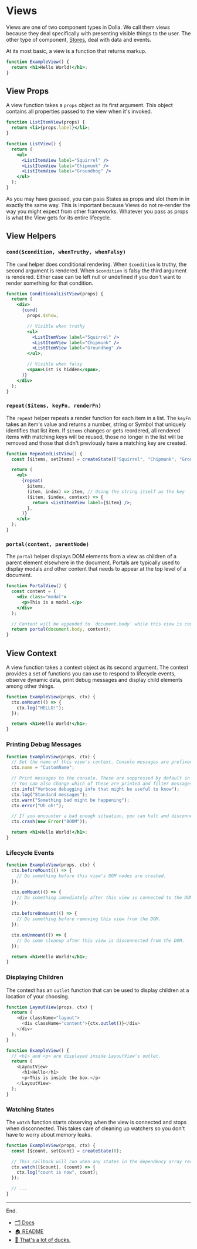 # Views

Views are one of two component types in Dolla. We call them views because they deal specifically with presenting visible things to the user. The other type of component, [Stores](./stores.md), deal with data and events.

At its most basic, a view is a function that returns markup.

```jsx
function ExampleView() {
  return <h1>Hello World!</h1>;
}
```

## View Props

A view function takes a `props` object as its first argument. This object contains all properties passed to the view when it's invoked.

```jsx
function ListItemView(props) {
  return <li>{props.label}</li>;
}

function ListView() {
  return (
    <ul>
      <ListItemView label="Squirrel" />
      <ListItemView label="Chipmunk" />
      <ListItemView label="Groundhog" />
    </ul>
  );
}
```

As you may have guessed, you can pass States as props and slot them in in exactly the same way. This is important because Views do not re-render the way you might expect from other frameworks. Whatever you pass as props is what the View gets for its entire lifecycle.

## View Helpers

### `cond($condition, whenTruthy, whenFalsy)`

The `cond` helper does conditional rendering. When `$condition` is truthy, the second argument is rendered. When `$condition` is falsy the third argument is rendered. Either case can be left null or undefined if you don't want to render something for that condition.

```jsx
function ConditionalListView(props) {
  return (
    <div>
      {cond(
        props.$show,

        // Visible when truthy
        <ul>
          <ListItemView label="Squirrel" />
          <ListItemView label="Chipmunk" />
          <ListItemView label="Groundhog" />
        </ul>,

        // Visible when falsy
        <span>List is hidden</span>,
      )}
    </div>
  );
}
```

### `repeat($items, keyFn, renderFn)`

The `repeat` helper repeats a render function for each item in a list. The `keyFn` takes an item's value and returns a number, string or Symbol that uniquely identifies that list item. If `$items` changes or gets reordered, all rendered items with matching keys will be reused, those no longer in the list will be removed and those that didn't previously have a matching key are created.

```jsx
function RepeatedListView() {
  const [$items, setItems] = createState(["Squirrel", "Chipmunk", "Groundhog"]);

  return (
    <ul>
      {repeat(
        $items,
        (item, index) => item, // Using the string itself as the key
        ($item, $index, context) => {
          return <ListItemView label={$item} />;
        },
      )}
    </ul>
  );
}
```

### `portal(content, parentNode)`

The `portal` helper displays DOM elements from a view as children of a parent element elsewhere in the document. Portals are typically used to display modals and other content that needs to appear at the top level of a document.

```jsx
function PortalView() {
  const content = (
    <div class="modal">
      <p>This is a modal.</p>
    </div>
  );

  // Content will be appended to `document.body` while this view is connected.
  return portal(document.body, content);
}
```

## View Context

A view function takes a context object as its second argument. The context provides a set of functions you can use to respond to lifecycle events, observe dynamic data, print debug messages and display child elements among other things.

```jsx
function ExampleView(props, ctx) {
  ctx.onMount(() => {
    ctx.log("HELLO!");
  });

  return <h1>Hello World!</h1>;
}
```

### Printing Debug Messages

```jsx
function ExampleView(props, ctx) {
  // Set the name of this view's context. Console messages are prefixed with name.
  ctx.name = "CustomName";

  // Print messages to the console. These are suppressed by default in the app's "production" mode.
  // You can also change which of these are printed and filter messages from certain contexts in the `createApp` options object.
  ctx.info("Verbose debugging info that might be useful to know");
  ctx.log("Standard messages");
  ctx.warn("Something bad might be happening");
  ctx.error("Uh oh!");

  // If you encounter a bad enough situation, you can halt and disconnect the entire app.
  ctx.crash(new Error("BOOM"));

  return <h1>Hello World!</h1>;
}
```

### Lifecycle Events

```jsx
function ExampleView(props, ctx) {
  ctx.beforeMount(() => {
    // Do something before this view's DOM nodes are created.
  });

  ctx.onMount(() => {
    // Do something immediately after this view is connected to the DOM.
  });

  ctx.beforeUnmount(() => {
    // Do something before removing this view from the DOM.
  });

  ctx.onUnmount(() => {
    // Do some cleanup after this view is disconnected from the DOM.
  });

  return <h1>Hello World!</h1>;
}
```

### Displaying Children

The context has an `outlet` function that can be used to display children at a location of your choosing.

```js
function LayoutView(props, ctx) {
  return (
    <div className="layout">
      <div className="content">{ctx.outlet()}</div>
    </div>
  );
}

function ExampleView() {
  // <h1> and <p> are displayed inside LayoutView's outlet.
  return (
    <LayoutView>
      <h1>Hello</h1>
      <p>This is inside the box.</p>
    </LayoutView>
  );
}
```

### Watching States

The `watch` function starts observing when the view is connected and stops when disconnected. This takes care of cleaning up watchers so you don't have to worry about memory leaks.

```jsx
function ExampleView(props, ctx) {
  const [$count, setCount] = createState(0);

  // This callback will run when any states in the dependency array receive new values.
  ctx.watch([$count], (count) => {
    ctx.log("count is now", count);
  });

  // ...
}
```

---

End.

- [🗂️ Docs](./index.md)
- [🏠 README](../README.md)
- [🦆 That's a lot of ducks.](https://www.manyducks.co)
